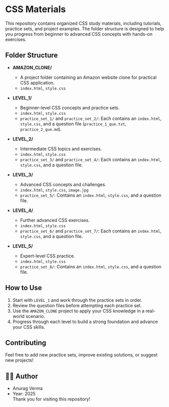 # CSS Materials

This repository contains organized CSS study materials, including tutorials, practice sets, and project examples. The folder structure is designed to help you progress from beginner to advanced CSS concepts with hands-on exercises.

## Folder Structure

- **AMAZON_CLONE/**
  - A project folder containing an Amazon website clone for practical CSS application.
  - `index.html`, `style.css`

- **LEVEL_1/**
  - Beginner-level CSS concepts and practice sets.
  - `index.html`, `style.css`
  - `practice_set_1/` and `practice_set_2/`: Each contains an `index.html`, `style.css`, and a question file (`practice_1_que.txt`, `practice_2_que.md`).

- **LEVEL_2/**
  - Intermediate CSS topics and exercises.
  - `index.html`, `style.css`
  - `practice_set_3/` and `practice_set_4/`: Each contains an `index.html`, `style.css`, and a question file.

- **LEVEL_3/**
  - Advanced CSS concepts and challenges.
  - `index.html`, `style.css`, `image.jpg`
  - `practice_set_5/`: Contains an `index.html`, `style.css`, and a question file.

- **LEVEL_4/**
  - Further advanced CSS exercises.
  - `index.html`, `style.css`
  - `practice_set_6/` and `practice_set_7/`: Each contains an `index.html`, `style.css`, and a question file.

- **LEVEL_5/**
  - Expert-level CSS practice.
  - `index.html`, `style.css`
  - `practice_set_8/`: Contains an `index.html`, `style.css`, and a question file.

## How to Use

1. Start with `LEVEL_1` and work through the practice sets in order.
2. Review the question files before attempting each practice set.
3. Use the `AMAZON_CLONE` project to apply your CSS knowledge in a real-world scenario.
4. Progress through each level to build a strong foundation and advance your CSS skills.

## Contributing
Feel free to add new practice sets, improve existing solutions, or suggest new projects!

## 🧑‍💻 Author
  - Anurag Verma 
  - Year: 2025  
Thank you for visiting this repository!
